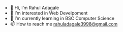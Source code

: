 - 👋 Hi, I’m Rahul Adagale
- 👀 I’m interested in Web Develpoment
- 🌱 I’m currently learning in BSC Computer Science
- 📫 How to reach me rahuladagale3998@gmail.com

<!---
Rahul3998/Rahul3998 is a ✨ special ✨ repository because its `README.md` (this file) appears on your GitHub profile.
You can click the Preview link to take a look at your changes.
--->
